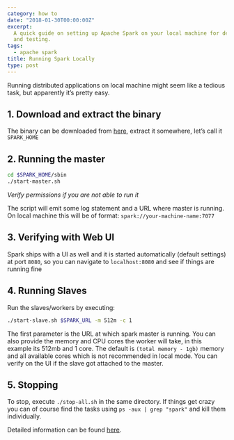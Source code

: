 ```yaml
---
category: how to
date: "2018-01-30T00:00:00Z"
excerpt:
  A quick guide on setting up Apache Spark on your local machine for development
  and testing.
tags:
  - apache spark
title: Running Spark Locally
type: post
---
```


Running distributed applications on local machine might seem like a tedious task, but apparently it’s pretty easy.

## 1. Download and extract the binary

The binary can be downloaded from [here](https://spark.apache.org/downloads.html), extract it somewhere, let’s call it `SPARK_HOME`

## 2. Running the master

```bash
cd $SPARK_HOME/sbin
./start-master.sh
```

_Verify permissions if you are not able to run it_

The script will emit some log statement and a URL where master is running. On local machine this will be of format: `spark://your-machine-name:7077`

## 3. Verifying with Web UI

Spark ships with a UI as well and it is started automatically (default settings) at port `8080`, so you can navigate to `localhost:8080` and see if things are running fine

## 4. Running Slaves

Run the slaves/workers by executing:

```bash
./start-slave.sh $SPARK_URL -m 512m -c 1
```

The first parameter is the URL at which spark master is running.
You can also provide the memory and CPU cores the worker will take, in this example its 512mb and 1 core. The default is `(total memory - 1gb)` memory and all available cores which is not recommended in local mode.
You can verify on the UI if the slave got attached to the master.

## 5. Stopping

To stop, execute `./stop-all.sh` in the same directory. If things get crazy you can of course find the tasks using `ps -aux | grep "spark"` and kill them individually.

Detailed information can be found [here](https://spark.apache.org/docs/latest/spark-standalone.html).
